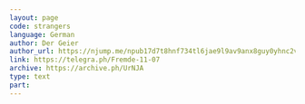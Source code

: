 ```yaml
---
layout: page
code: strangers
language: German
author: Der Geier
author_url: https://njump.me/npub17d7t8hnf734tl6jae9l9av9anx8guy0yhnc2vd9w22vgcvrazs8qjtsnpu
link: https://telegra.ph/Fremde-11-07
archive: https://archive.ph/UrNJA
type: text
part: 
---
```

